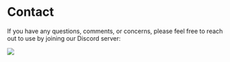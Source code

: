 # **Contact**

If you have any questions, comments, or concerns, please feel free to reach out to use by joining our Discord server:

<a href="https://discord.gg/bccR5vGFEx"><img src="https://discordapp.com/api/guilds/1166422812160966707/widget.png?style=banner3"></a>